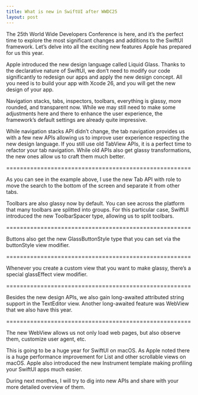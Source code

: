 ```yaml
---
title: What is new in SwiftUI after WWDC25
layout: post
---
```


The 25th World Wide Developers Conference is here, and it’s the perfect time to explore the most significant changes and additions to the SwiftUI framework. Let’s delve into all the exciting new features Apple has prepared for us this year.

Apple introduced the new design language called Liquid Glass. Thanks to the declarative nature of SwiftUI, we don’t need to modify our code significantly to redesign our apps and apply the new design concept. All you need is to build your app with Xcode 26, and you will get the new design of your app.

Navigation stacks, tabs, inspectors, toolbars, everything is glassy, more rounded, and transparent now. While we may still need to make some adjustments here and there to enhance the user experience, the framework’s default settings are already quite impressive.

While navigation stacks API didn’t change, the tab navigation provides us with a few new APIs allowing us to improve user experience respecting the new design language. If you still use old TabView APIs, it is a perfect time to refactor your tab navigation. While old APIs also get glassy transformations, the new ones allow us to craft them much better.

======================================================

As you can see in the example above, I use the new Tab API with role to move the search to the bottom of the screen and separate it from other tabs.

Toolbars are also glassy now by default. You can see across the platform that many toolbars are splitted into groups. For this particular case, SwiftUI introduced the new ToolbarSpacer type, allowing us to split toolbars.

======================================================

Buttons also get the new GlassButtonStyle type that you can set via the buttonStyle view modifier.

======================================================

Whenever you create a custom view that you want to make glassy, there’s a special glassEffect view modifier.

======================================================

Besides the new design APIs, we also gain long-awaited attributed string support in the TextEditor view. Another long-awaited feature was WebView that we also have this year.

======================================================

The new WebView allows us not only load web pages, but also observe them, customize user agent, etc.

This is going to be a huge year for SwiftUI on macOS. As Apple noted there is a huge performance improvement for List and other scrollable views on macOS. Apple also introduced the new Instrument template making profiling your SwiftUI apps much easier.

During next monthes, I will try to dig into new APIs and share with your more detailed overview of them. 
